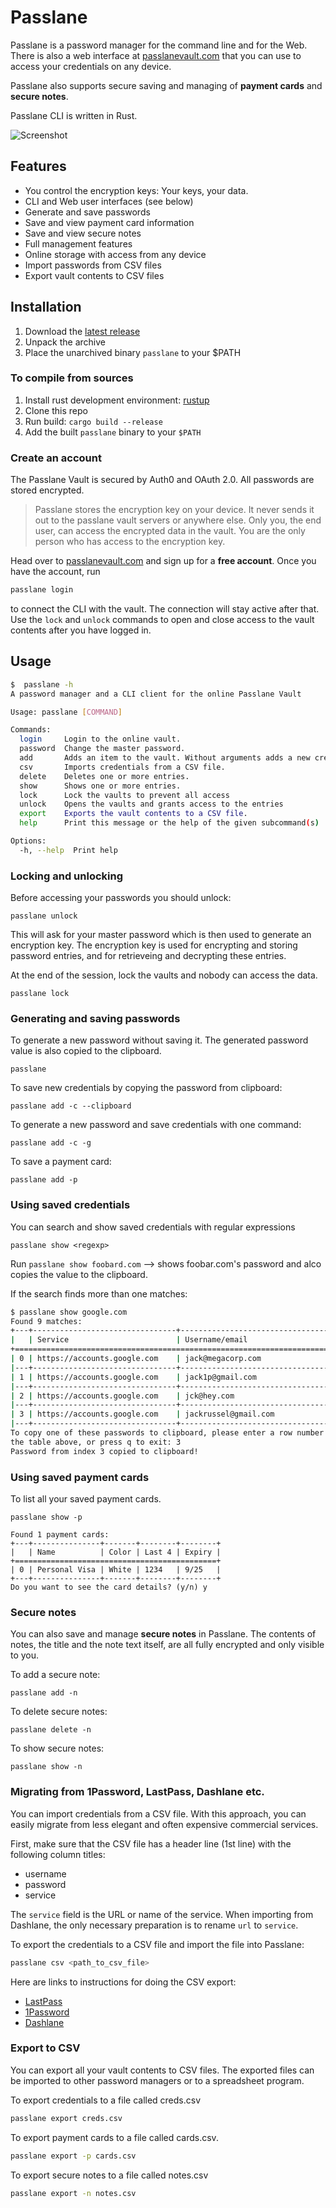 # Passlane

Passlane is a password manager for the command line and for the Web. There is also a web interface at [passlanevault.com](https://passlanevault.com) that you can use to access your credentials on any device.

Passlane also supports secure saving and managing of **payment cards** and **secure notes**.

Passlane CLI is written in Rust.

![Screenshot](https://i.imgur.com/TMB8DbS.webp)

## Features

- You control the encryption keys: Your keys, your data.
- CLI and Web user interfaces (see below)
- Generate and save passwords
- Save and view payment card information
- Save and view secure notes
- Full management features
- Online storage with access from any device
- Import passwords from CSV files
- Export vault contents to CSV files

## Installation

1. Download the [latest release](https://github.com/anssip/passlane/releases)
2. Unpack the archive
3. Place the unarchived binary `passlane` to your $PATH

### To compile from sources

1. Install rust development environment: [rustup](https://rustup.rs)
2. Clone this repo
3. Run build: `cargo build --release`
4. Add the built `passlane` binary to your `$PATH`

### Create an account

The Passlane Vault is secured by Auth0 and OAuth 2.0. All passwords are stored encrypted.

> Passlane stores the encryption key on your device. It never sends it out to the passlane vault servers or anywhere else. Only you, the end user, can access the encrypted data in the vault. You are the only person who has access to the encryption key.

Head over to [passlanevault.com](https://passlanevault.com) and sign up for a **free account**. Once you have the account, run

```bash
passlane login
```

to connect the CLI with the vault. The connection will stay active after that. Use the `lock` and `unlock` commands to open and close access to the vault contents after you have logged in.

## Usage

```bash
$  passlane -h
A password manager and a CLI client for the online Passlane Vault

Usage: passlane [COMMAND]

Commands:
  login     Login to the online vault.
  password  Change the master password.
  add       Adds an item to the vault. Without arguments adds a new credential, use -p to add a payment card.
  csv       Imports credentials from a CSV file.
  delete    Deletes one or more entries.
  show      Shows one or more entries.
  lock      Lock the vaults to prevent all access
  unlock    Opens the vaults and grants access to the entries
  export    Exports the vault contents to a CSV file.
  help      Print this message or the help of the given subcommand(s)

Options:
  -h, --help  Print help
```

### Locking and unlocking

Before accessing your passwords you should unlock:

```
passlane unlock
```

This will ask for your master password which is then used to generate an encryption key. The encryption key is used for encrypting and storing password entries, and for retrieveing and decrypting these entries.

At the end of the session, lock the vaults and nobody can access the data.

```
passlane lock
```

### Generating and saving passwords

To generate a new password without saving it. The generated password value is also copied to the clipboard.

```
passlane
```

To save new credentials by copying the password from clipboard:

```
passlane add -c --clipboard
```

To generate a new password and save credentials with one command:

```
passlane add -c -g
```

To save a payment card:

```
passlane add -p
```

### Using saved credentials

You can search and show saved credentials with regular expressions

```
passlane show <regexp>
```

Run `passlane show foobard.com` --> shows foobar.com's password and alco copies the value to the clipboard.

If the search finds more than one matches:

```bash
$ passlane show google.com
Found 9 matches:
+---+--------------------------------+------------------------------------+
|   | Service                        | Username/email                     |
+=========================================================================+
| 0 | https://accounts.google.com    | jack@megacorp.com                  |
|---+--------------------------------+------------------------------------|
| 1 | https://accounts.google.com    | jack1p@gmail.com                   |
|---+--------------------------------+------------------------------------|
| 2 | https://accounts.google.com    | jck@hey.com                        |
|---+--------------------------------+------------------------------------|
| 3 | https://accounts.google.com    | jackrussel@gmail.com               |
|---+--------------------------------+------------------------------------|
To copy one of these passwords to clipboard, please enter a row number from
the table above, or press q to exit: 3
Password from index 3 copied to clipboard!
```

### Using saved payment cards

To list all your saved payment cards.

```
passlane show -p

Found 1 payment cards:
+---+---------------+-------+--------+--------+
|   | Name          | Color | Last 4 | Expiry |
+=============================================+
| 0 | Personal Visa | White | 1234   | 9/25   |
+---+---------------+-------+--------+--------+
Do you want to see the card details? (y/n) y
```

### Secure notes

You can also save and manage **secure notes** in Passlane. The contents of notes, the title and the note text itself, are all fully encrypted and only visible to you.

To add a secure note:

```
passlane add -n
```

To delete secure notes:

```
passlane delete -n
```

To show secure notes:

```
passlane show -n
```

### Migrating from 1Password, LastPass, Dashlane etc.

You can import credentials from a CSV file. With this approach, you can easily migrate from less elegant and often expensive commercial services.

First, make sure that the CSV file has a header line (1st line) with the following column titles:

- username
- password
- service

The `service` field is the URL or name of the service. When importing from Dashlane, the only necessary preparation is to rename `url` to `service`.

To export the credentials to a CSV file and import the file into Passlane:

```bash
passlane csv <path_to_csv_file>
```

Here are links to instructions for doing the CSV export:

- [LastPass](https://support.lastpass.com/help/how-do-i-nbsp-export-stored-data-from-lastpass-using-a-generic-csv-file)
- [1Password](https://support.1password.com/export/)
- [Dashlane](https://support.dashlane.com/hc/en-us/articles/202625092-Export-your-passwords-from-Dashlane)

### Export to CSV

You can export all your vault contents to CSV files. The exported files can be imported to other password managers or to a spreadsheet program.

To export credentials to a file called creds.csv

```bash
passlane export creds.csv
```

To export payment cards to a file called cards.csv.

```bash
passlane export -p cards.csv
```

To export secure notes to a file called notes.csv

```bash
passlane export -n notes.csv
```
